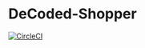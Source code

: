 # DeCoded-Shopper

[![CircleCI](https://circleci.com/gh/DeCoded-Shopper/DeCoded-Shopper/tree/main.svg?style=svg)](https://circleci.com/gh/DeCoded-Shopper/DeCoded-Shoppe/tree/master)

